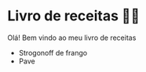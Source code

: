 # Livro de receitas :man_cook:

Olá! Bem vindo ao meu livro de receitas 

- Strogonoff de frango
- Pave
